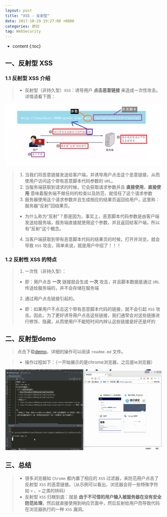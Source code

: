 ```yaml
---
layout: post
title: "XSS - 反射型"
data: 2017-10-29 19:27:00 +0800
categories: 原创
tag: WebSecurity
---
```

* content
{:toc}

<!-- more -->


## 一、反射型 XSS

### 1.1 反射型 XSS 介绍

> * 反射型（非持久型）`XSS`：诱导用户 **点击恶意链接** 来造成一次性攻击。详情请看下图：

![safe](/styles/images/web/security/security-02.png)

> 1. 当我们将恶意链接发送给客户端，并诱导用户点击这个恶意链接，从而使用户访问这个带有恶意脚本代码参数的 `URL`。
> 2. 当服务端获取到请求的时候，它会获取请求参数并且 **直接使用**，**直接使用** 意味着服务端不做任何的检查以及防范，就信任了这个请求参数
> 3. 服务器使用这个请求参数并且生成相应的结果页返回给用户，这里称：服务器“反射”回结果页。
>   * 为什么称为“反射”？那是因为，事实上，恶意脚本代码参数是由客户端发送给服务端，服务端直接就使用这个参数，并且返回给客户端，所以有“反射”这个概念。
> 4. 当客户端获取到带有恶意脚本代码的结果页的时候，打开并浏览，就会导致 `XSS` 攻击，简单来说，就是用户中招了！！！

### 1.2 反射性 XSS 的特点

> 1. 一次性（非持久型）：
>   * 即：用户点击 **一次** 链接就会生成 **一次** 攻击，并且脚本数据是通过 `URL` 传送给服务端的，并不会存储在服务端
> 2. 通过用户点击链接引起的。
>   * 即：如果用户不点击这个带有恶意脚本代码的链接，就不会引起 `XSS` 攻击。因此，为了更好诱导用户点击这些链接，我们通常会对这些链接进行修饰、隐藏，从而使用户不能短时间内辨认这些链接是好还是坏的

## 二、反射型demo

> 点击下载[demo](/effects/files/reflectiveType.zip)，详细的操作可以阅读 `readme.md` 文件。

> * 操作过程如下：（一开始展示的是chrome浏览器，之后是ie浏览器）

![demo](/effects/images/webSecurity/webSecurity-01.gif)

## 三、总结

> * 很多浏览器如 `Chrome` 都内置了相应的 `XSS` 过滤器，来防范用户点击了反射型 `XSS` 的恶意链接。（从示例可以看出，浏览器会将一些特殊字符如 `<` 、`>` 之类的转码）
> * 反射型 `XSS` 归根到底：就是 **由于不可信的用户输入被服务器在没有安全防范处理**，然后就直接使用到响应页面中，然后反射给用户而导致代码在浏览器执行的一种 `XSS` 漏洞。